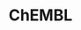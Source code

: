---
layout: default
bigquery: https://console.cloud.google.com/bigquery?p=patents-public-data&d=ebi_chembl&page=dataset
citation: '"The ChEMBL database in 2017." Anna Gaulton, Anne Hersey, Michał Nowotka,
  A Patrícia Bento, Jon Chambers, David Mendez, Prudence Mutowo, Francis Atkinson,
  Louisa J Bellis, Elena Cibrián-Uhalte, Mark Davies, Nathan Dedman, Anneli Karlsson,
  María Paula Magariños, John P Overington, George Papadatos, Ines Smit, Andrew R
  Leach Nucleic acids Research (2017) 45 (Database Issue), D945-D954'
contributors: European Bioinformatics Institute
cost: None
description: ChEMBL Data is a manually curated database of small molecules used in
  drug discovery, including information about existing patented drugs.
documentation: 'schema: https://www.ebi.ac.uk/chembl/db_schema


  '
last_edit: Mon, 04 Apr 2022 19:07:30 GMT
location: https://console.cloud.google.com/marketplace/product/google_patents_public_datasets/chembl
maintained_by: EMBL-EBI, an outstation of European Molecular Biology Laboratory
related_publications: '

  ChEMBL: towards direct deposition of bioassay data.


  Mendez D, Gaulton A, Bento AP, Chambers J, De Veij M, Félix E, Magariños MP, Mosquera
  JF, Mutowo P, Nowotka M, Gordillo-Marañón M, Hunter F, Junco L, Mugumbate G, Rodriguez-Lopez
  M, Atkinson F, Bosc N, Radoux CJ, Segura-Cabrera A, Hersey A, Leach AR.


  — Nucleic Acids Res. 2019; 47(D1):D930-D940. doi: 10.1093/nar/gky1075

  '
schema_fields: '[''confidence_score'', ''substrate_record_id'', ''met_conversion'',
  ''innovator_company'', ''species_group_flag'', ''assay_category'', ''ad_type'',
  ''assay_id'', ''comp_class_id'', ''src_id'', ''assay_strain'', ''co_stem_id'', ''cell_source_tax_id'',
  ''accession'', ''standard_upper_value'', ''last_active'', ''actsm_id'', ''mc_organism'',
  ''class_type'', ''first_in_class'', ''syn_type'', ''efo_id'', ''rtb'', ''topical'',
  ''src_short_name'', ''oc_id'', ''l7'', ''first_page'', ''parent_id'', ''alert_set_id'',
  ''ddd_comment'', ''bao_id'', ''met_id'', ''cx_logp'', ''qed_weighted'', ''mc_target_name'',
  ''rgid'', ''ingredient'', ''qudt_units'', ''enzyme_name'', ''cl_lincs_id'', ''ddd_units'',
  ''ro3_pass'', ''biocomp_id'', ''lle'', ''ddd_id'', ''normal_range_min'', ''mol_irac_id'',
  ''src_assay_id'', ''relationship'', ''site_name'', ''polymer_flag'', ''l2'', ''pchembl_value'',
  ''doc_id'', ''ref_url'', ''level3'', ''assay_tissue'', ''oral'', ''prod_pat_id'',
  ''uo_units'', ''ap_id'', ''applicant_full_name'', ''source'', ''ass_cls_map_id'',
  ''updated_by'', ''last_page'', ''priority'', ''site_residues'', ''domain_id'', ''component_type'',
  ''mc_target_accession'', ''molfile'', ''delist_flag'', ''mutation'', ''go_id'',
  ''comments'', ''sei'', ''tid_fixed'', ''usan_stem_id'', ''chebi_par_id'', ''src_description'',
  ''short_name'', ''efo_term'', ''text_value'', ''withdrawn_flag'', ''heavy_atoms'',
  ''atc_code'', ''issue'', ''stem'', ''canonical_smiles'', ''l8'', ''activity_count'',
  ''molregno'', ''warning_type'', ''pathway_id'', ''record_id'', ''therapeutic_flag'',
  ''site_id'', ''indication_class'', ''aidx'', ''country'', ''withdrawn_year'', ''mol_frac_id'',
  ''trade_name'', ''pubmed_id'', ''target_mapping'', ''num_ro5_violations'', ''protein_class_synonym'',
  ''strength'', ''patent_id'', ''hbd'', ''mw_freebase'', ''value'', ''active_ingredient'',
  ''orig_description'', ''level2'', ''dosed_ingredient'', ''usan_year'', ''targrel_id'',
  ''stat'', ''published_units'', ''withdrawn_country'', ''hbd_lipinski'', ''assay_subcellular_fraction'',
  ''activity_id'', ''assay_desc'', ''enzyme_tid'', ''component_id'', ''bao_endpoint'',
  ''cidx'', ''prediction_method'', ''metabolite_record_id'', ''research_stem'', ''mw_monoisotopic'',
  ''pref_name'', ''disease_efficacy'', ''action_type'', ''helm_notation'', ''l4'',
  ''related_tid'', ''db_source'', ''year'', ''predbind_id'', ''status'', ''molecular_species'',
  ''publication_number'', ''major_class'', ''previous_company'', ''curated_by'', ''dosage_form'',
  ''irac_code'', ''mol_hrac_id'', ''met_comment'', ''irac_class_id'', ''variant_id'',
  ''acd_most_bpka'', ''parenteral'', ''mesh_id'', ''black_box_warning'', ''tax_id'',
  ''cell_source_tissue'', ''mc_target_type'', ''authors'', ''domain_type'', ''smarts'',
  ''level2_description'', ''path'', ''subgroup'', ''aspect'', ''drug_record_id'',
  ''cell_ontology_id'', ''published_relation'', ''organism'', ''homologue'', ''confidence'',
  ''published_value'', ''sitecomp_id'', ''db_version'', ''standard_relation'', ''aromatic_rings'',
  ''compd_id'', ''who_extra'', ''alogp'', ''tissue_id'', ''frac_code'', ''parameter_value'',
  ''natural_product'', ''type'', ''withdrawn_reason'', ''usan_stem_definition'', ''activity_comment'',
  ''assay_cell_type'', ''parameter_type'', ''hba'', ''domain_description'', ''prodrug'',
  ''full_molformula'', ''assay_param_id'', ''res_stem_id'', ''log_id'', ''domain_name'',
  ''creation_date'', ''version'', ''mechanism_of_action'', ''assay_source'', ''l5'',
  ''le'', ''mecref_id'', ''withdrawn_class'', ''patent_no'', ''relationship_type'',
  ''direct_interaction'', ''tbl'', ''cpd_str_alert_id'', ''parent_go_id'', ''cell_source_organism'',
  ''standard_type'', ''uberon_id'', ''standard_text_value'', ''standard_value'', ''class_level'',
  ''acd_logd'', ''full_mwt'', ''assay_tax_id'', ''chirality'', ''published_type'',
  ''level4'', ''hrac_code'', ''job_id'', ''cell_id'', ''structure_type'', ''l1'',
  ''curation_comment'', ''first_approval'', ''bto_id'', ''warning_description'', ''definition'',
  ''toid'', ''acd_logp'', ''title'', ''source_domain_id'', ''hrac_class_id'', ''active_molregno'',
  ''num_alerts'', ''product_id'', ''alert_id'', ''inorganic_flag'', ''caloha_id'',
  ''level1'', ''label'', ''usan_substem'', ''annotation'', ''end_position'', ''assay_test_type'',
  ''alert_name'', ''entity_id'', ''warning_country'', ''indref_id'', ''molecule_type'',
  ''protein_class_id'', ''downgraded'', ''cell_description'', ''compound_key'', ''standard_units'',
  ''ridx'', ''formulation_id'', ''std_act_id'', ''standard_inchi_key'', ''route'',
  ''drugind_id'', ''acd_most_apka'', ''sequence_md5sum'', ''parent_type'', ''mc_tax_id'',
  ''targcomp_id'', ''entity_type'', ''ddd_admr'', ''as_id'', ''abstract'', ''cx_most_apka'',
  ''src_compound_id'', ''doc_type'', ''psa'', ''company'', ''availability_type'',
  ''approval_date'', ''description'', ''relationship_desc'', ''target_desc'', ''bei'',
  ''ddd_value'', ''normal_range_max'', ''comp_go_id'', ''level5'', ''drug_product_flag'',
  ''num_lipinski_ro5_violations'', ''max_phase_for_ind'', ''selectivity_comment'',
  ''mechanism_comment'', ''metref_id'', ''l3'', ''cx_logd'', ''assay_organism'', ''ref_type'',
  ''standard_flag'', ''molecular_mechanism'', ''synonyms'', ''protclasssyn_id'', ''assay_type'',
  ''frac_class_id'', ''assay_class_id'', ''standard_inchi'', ''drug_substance_flag'',
  ''molsyn_id'', ''warning_year'', ''bao_format'', ''cell_name'', ''compsyn_id'',
  ''doi'', ''ref_id'', ''updated_on'', ''usan_stem'', ''max_phase'', ''name'', ''mol_atc_id'',
  ''cellosaurus_id'', ''isoform'', ''data_validity_comment'', ''volume'', ''mesh_heading'',
  ''potential_duplicate'', ''target_type'', ''level4_description'', ''warning_id'',
  ''nda_type'', ''set_name'', ''warnref_id'', ''journal'', ''binding_site_comment'',
  ''patent_expire_date'', ''warning_class'', ''smid'', ''tid'', ''chembl_id'', ''l6'',
  ''cx_most_bpka'', ''clo_id'', ''idx'', ''hba_lipinski'', ''pathway_key'', ''level3_description'',
  ''units'', ''result_flag'', ''stem_class'', ''level1_description'', ''start_position'',
  ''compound_name'', ''parent_molregno'', ''sequence'', ''relation'', ''component_synonym'',
  ''patent_use_code'', ''submission_date'', ''mec_id'', ''who_name'', ''protein_class_desc'',
  ''upper_value'']'
shortname: chembl
tags:
- biotechnology
- health
- chemical
- bioinformatics
- medical
terms_of_use: CC BY-SA 3.0
title: ChEMBL
uuid: e232a192-965c-4ec9-904c-155b6dfe56c5
---